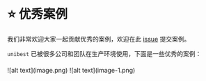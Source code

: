 # ⭐ 优秀案例

我们非常欢迎大家一起贡献优秀的案例，欢迎在此 [issue](https://github.com/feige996/unibest/issues/139) 提交案例。

`unibest` 已被很多公司和团队在生产环境使用，下面是一些优秀的案例：

<script setup>
   import bairun from './佰润.png'
   import jinhuopingtai from './进货平台.png'
   import chengzhanggui from './橙掌柜.png'
   import jiansuotong from './监所通.png'
   import jiansuoyou from './监所邮.png'
const  cases = [
    {
        name: '佰润', 
        desc: '月销200w+',  
        image: bairun,
    },
    {
        name: '进货平台', 
        desc: '月销200w+',  
        image: jinhuopingtai,
    },
    {
        name: '橙掌柜', 
        desc: '月销200w+',  
        image: chengzhanggui,
    },
    {
        name: '监所通', 
        desc: '出入所管理',  
        image:jiansuotong,
    },
    {
        name: '监所邮', 
        desc: '寄信管理',  
        image: jiansuoyou,
    },
]
</script>

<div class="cases-container">
  <el-card v-for="(item, index) in cases" :key="index" shadow="hover">
    <template #header>
      <span class="case-title">{{ item.name }}</span>
      <span class="case-desc">{{ item.desc }}</span>
    </template>
    <el-image :src="item.image" />
    ![alt text](image.png)
    ![alt text](image-1.png)
  </el-card>
</div>

<style scoped>
.cases-container {
  display: grid;
  grid-template-columns: repeat(auto-fill, minmax(250px, 1fr));
  gap: 20px;
  margin: 20px 0;
}

.case-title {
  font-size: 18px;
  font-weight: 500;
}

.case-desc {
  margin-left: 10px;
  font-size: 14px;
  color: #999;
}

:deep(.el-card__body .el-image) {
  width: 100%;
  border-radius: 4px;
}
</style>
